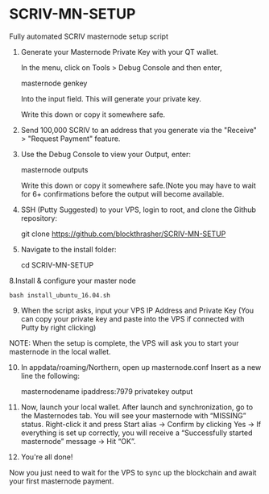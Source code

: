 # SCRIV-MN-SETUP
Fully automated SCRIV masternode setup script

1. Generate your Masternode Private Key with your QT wallet. 

	In the menu, click on Tools > Debug Console and then enter,

	masternode genkey

	Into the input field. This will generate your private key. 	

	Write this down or copy it somewhere safe.

3. Send 100,000 SCRIV to an address that you generate via the "Receive" > "Request Payment" feature.

4. Use the Debug Console to view your Output, enter:

	masternode outputs

	Write this down or copy it somewhere safe.(Note you may have to wait for 6+ confirmations before the output will become available.

6. SSH (Putty Suggested) to your VPS, login to root, and clone the Github repository:

	git clone https://github.com/blockthrasher/SCRIV-MN-SETUP

7. Navigate to the install folder:

	cd SCRIV-MN-SETUP

8.Install & configure your master node

	bash install_ubuntu_16.04.sh

9. When the script asks, input your VPS IP Address and Private Key (You can copy your private key and paste into the VPS if connected with Putty by right clicking)

NOTE: When the setup is complete, the VPS will ask you to start your masternode in the local wallet.

10. In appdata/roaming/Northern, open up masternode.conf Insert as a new line the following:

	masternodename ipaddress:7979 privatekey output
	
11. Now, launch your local wallet. After launch and synchronization, go to the Masternodes tab. You will see your masternode with “MISSING” status. Right-click it and press Start alias -> Confirm by clicking Yes -> If everything is set up correctly, you will receive a “Successfully started masternode” message -> Hit “OK”.

12. You're all done!

Now you just need to wait for the VPS to sync up the blockchain and await your first masternode payment.



